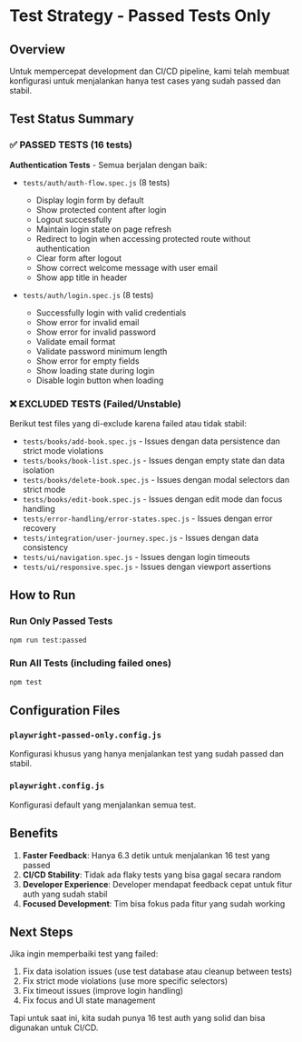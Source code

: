 # Test Strategy - Passed Tests Only

## Overview
Untuk mempercepat development dan CI/CD pipeline, kami telah membuat konfigurasi untuk menjalankan hanya test cases yang sudah passed dan stabil.

## Test Status Summary

### ✅ PASSED TESTS (16 tests)
**Authentication Tests** - Semua berjalan dengan baik:
- `tests/auth/auth-flow.spec.js` (8 tests)
  - Display login form by default
  - Show protected content after login  
  - Logout successfully
  - Maintain login state on page refresh
  - Redirect to login when accessing protected route without authentication
  - Clear form after logout
  - Show correct welcome message with user email
  - Show app title in header

- `tests/auth/login.spec.js` (8 tests)
  - Successfully login with valid credentials
  - Show error for invalid email
  - Show error for invalid password
  - Validate email format
  - Validate password minimum length
  - Show error for empty fields
  - Show loading state during login
  - Disable login button when loading

### ❌ EXCLUDED TESTS (Failed/Unstable)
Berikut test files yang di-exclude karena failed atau tidak stabil:
- `tests/books/add-book.spec.js` - Issues dengan data persistence dan strict mode violations
- `tests/books/book-list.spec.js` - Issues dengan empty state dan data isolation
- `tests/books/delete-book.spec.js` - Issues dengan modal selectors dan strict mode
- `tests/books/edit-book.spec.js` - Issues dengan edit mode dan focus handling
- `tests/error-handling/error-states.spec.js` - Issues dengan error recovery
- `tests/integration/user-journey.spec.js` - Issues dengan data consistency
- `tests/ui/navigation.spec.js` - Issues dengan login timeouts
- `tests/ui/responsive.spec.js` - Issues dengan viewport assertions

## How to Run

### Run Only Passed Tests
```bash
npm run test:passed
```

### Run All Tests (including failed ones)
```bash
npm test
```

## Configuration Files

### `playwright-passed-only.config.js`
Konfigurasi khusus yang hanya menjalankan test yang sudah passed dan stabil.

### `playwright.config.js` 
Konfigurasi default yang menjalankan semua test.

## Benefits

1. **Faster Feedback**: Hanya 6.3 detik untuk menjalankan 16 test yang passed
2. **CI/CD Stability**: Tidak ada flaky tests yang bisa gagal secara random
3. **Developer Experience**: Developer mendapat feedback cepat untuk fitur auth yang sudah stabil
4. **Focused Development**: Tim bisa fokus pada fitur yang sudah working

## Next Steps

Jika ingin memperbaiki test yang failed:
1. Fix data isolation issues (use test database atau cleanup between tests)
2. Fix strict mode violations (use more specific selectors)
3. Fix timeout issues (improve login handling)
4. Fix focus and UI state management

Tapi untuk saat ini, kita sudah punya 16 test auth yang solid dan bisa digunakan untuk CI/CD.
